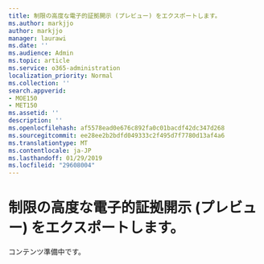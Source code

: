 ```yaml
---
title: 制限の高度な電子的証拠開示 (プレビュー) をエクスポートします。
ms.author: markjjo
author: markjjo
manager: laurawi
ms.date: ''
ms.audience: Admin
ms.topic: article
ms.service: o365-administration
localization_priority: Normal
ms.collection: ''
search.appverid:
- MOE150
- MET150
ms.assetid: ''
description: ''
ms.openlocfilehash: af5578ead0e676c892fa0c01bacdf42dc347d268
ms.sourcegitcommit: ee28ee2b2bdfd049333c2f495d7f7780d13af4a6
ms.translationtype: MT
ms.contentlocale: ja-JP
ms.lasthandoff: 01/29/2019
ms.locfileid: "29608004"
---
```

# <a name="export-limits-in-advanced-ediscovery-preview"></a>制限の高度な電子的証拠開示 (プレビュー) をエクスポートします。

コンテンツ準備中です。
